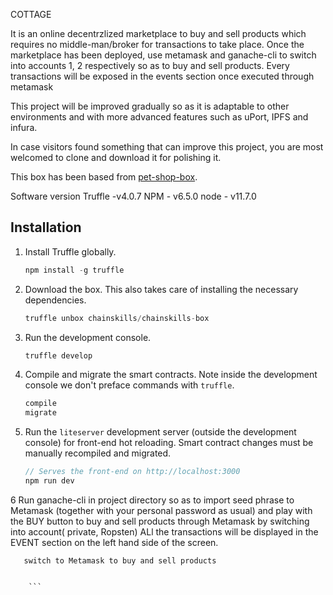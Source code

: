 COTTAGE

It is an online decentrzlized marketplace to buy and sell products which requires no middle-man/broker for transactions to take place.
Once the marketplace has been deployed, use metamask and ganache-cli to switch into accounts 1, 2 respectively so as to buy and sell products.
Every transactions will be exposed in the events section once executed through metamask

This project will be improved gradually so as it is adaptable to other environments and with more advanced features such as uPort, IPFS and infura.

In case visitors found something that can improve this project, you are most welcomed to clone and download it for polishing it.






This box has been based from [pet-shop-box](https://github.com/truffle-box/pet-shop-box).

Software version
Truffle -v4.0.7
NPM - v6.5.0
node - v11.7.0

## Installation

1. Install Truffle globally.
    ```javascript
    npm install -g truffle
    ```

2. Download the box. This also takes care of installing the necessary dependencies.
    ```javascript
    truffle unbox chainskills/chainskills-box
    ```

3. Run the development console.
    ```javascript
    truffle develop
    ```

4. Compile and migrate the smart contracts. Note inside the development console we don't preface commands with `truffle`.
    ```javascript
    compile
    migrate
    ```

5. Run the `liteserver` development server (outside the development console) for front-end hot reloading. Smart contract changes must be manually recompiled and migrated.
    ```javascript
    // Serves the front-end on http://localhost:3000
    npm run dev
 
 6 Run ganache-cli in project directory so as to import seed phrase to Metamask (together with your personal password as usual) and play with the BUY button to buy and sell products through Metamask by switching into account( private, Ropsten)
 ALl the transactions will be displayed in the EVENT section on the left hand side of the screen.
```run ganache-cli 
   switch to Metamask to buy and sell products
 
 
    ```
